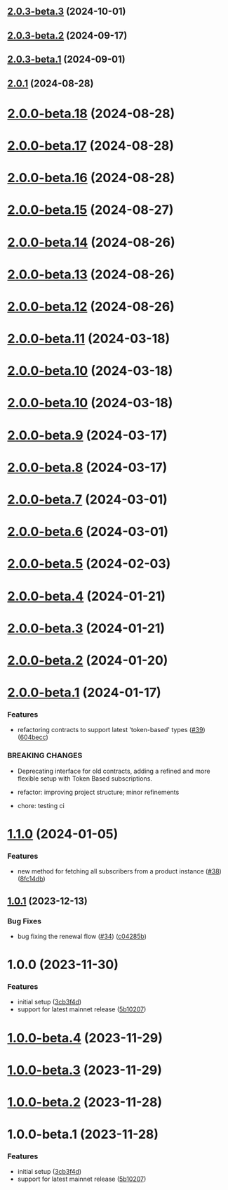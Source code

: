 ## [2.0.3-beta.3](https://github.com/subtopia-algo/subtopia-js-sdk/compare/v2.0.3-beta.2...v2.0.3-beta.3) (2024-10-01)

## [2.0.3-beta.2](https://github.com/subtopia-algo/subtopia-js-sdk/compare/v2.0.3-beta.1...v2.0.3-beta.2) (2024-09-17)

## [2.0.3-beta.1](https://github.com/subtopia-algo/subtopia-js-sdk/compare/v2.0.2...v2.0.3-beta.1) (2024-09-01)

## [2.0.1](https://github.com/subtopia-algo/subtopia-js-sdk/compare/v2.0.0...v2.0.1) (2024-08-28)

# [2.0.0-beta.18](https://github.com/subtopia-algo/subtopia-js-sdk/compare/v2.0.0-beta.17...v2.0.0-beta.18) (2024-08-28)

# [2.0.0-beta.17](https://github.com/subtopia-algo/subtopia-js-sdk/compare/v2.0.0-beta.16...v2.0.0-beta.17) (2024-08-28)

# [2.0.0-beta.16](https://github.com/subtopia-algo/subtopia-js-sdk/compare/v2.0.0-beta.15...v2.0.0-beta.16) (2024-08-28)

# [2.0.0-beta.15](https://github.com/subtopia-algo/subtopia-js-sdk/compare/v2.0.0-beta.14...v2.0.0-beta.15) (2024-08-27)

# [2.0.0-beta.14](https://github.com/subtopia-algo/subtopia-js-sdk/compare/v2.0.0-beta.13...v2.0.0-beta.14) (2024-08-26)

# [2.0.0-beta.13](https://github.com/subtopia-algo/subtopia-js-sdk/compare/v2.0.0-beta.12...v2.0.0-beta.13) (2024-08-26)

# [2.0.0-beta.12](https://github.com/subtopia-algo/subtopia-js-sdk/compare/v2.0.0-beta.11...v2.0.0-beta.12) (2024-08-26)

# [2.0.0-beta.11](https://github.com/subtopia-algo/subtopia-js-sdk/compare/v2.0.0-beta.10...v2.0.0-beta.11) (2024-03-18)

# [2.0.0-beta.10](https://github.com/subtopia-algo/subtopia-js-sdk/compare/v2.0.0-beta.9...v2.0.0-beta.10) (2024-03-18)

# [2.0.0-beta.10](https://github.com/subtopia-algo/subtopia-js-sdk/compare/v2.0.0-beta.9...v2.0.0-beta.10) (2024-03-18)

# [2.0.0-beta.9](https://github.com/subtopia-algo/subtopia-js-sdk/compare/v2.0.0-beta.8...v2.0.0-beta.9) (2024-03-17)

# [2.0.0-beta.8](https://github.com/subtopia-algo/subtopia-js-sdk/compare/v2.0.0-beta.7...v2.0.0-beta.8) (2024-03-17)

# [2.0.0-beta.7](https://github.com/subtopia-algo/subtopia-js-sdk/compare/v2.0.0-beta.6...v2.0.0-beta.7) (2024-03-01)

# [2.0.0-beta.6](https://github.com/subtopia-algo/subtopia-js-sdk/compare/v2.0.0-beta.5...v2.0.0-beta.6) (2024-03-01)

# [2.0.0-beta.5](https://github.com/subtopia-algo/subtopia-js-sdk/compare/v2.0.0-beta.4...v2.0.0-beta.5) (2024-02-03)

# [2.0.0-beta.4](https://github.com/subtopia-algo/subtopia-js-sdk/compare/v2.0.0-beta.3...v2.0.0-beta.4) (2024-01-21)

# [2.0.0-beta.3](https://github.com/subtopia-algo/subtopia-js-sdk/compare/v2.0.0-beta.2...v2.0.0-beta.3) (2024-01-21)

# [2.0.0-beta.2](https://github.com/subtopia-algo/subtopia-js-sdk/compare/v2.0.0-beta.1...v2.0.0-beta.2) (2024-01-20)

# [2.0.0-beta.1](https://github.com/subtopia-algo/subtopia-js-sdk/compare/v1.1.0...v2.0.0-beta.1) (2024-01-17)


### Features

* refactoring contracts to support latest 'token-based' types ([#39](https://github.com/subtopia-algo/subtopia-js-sdk/issues/39)) ([604becc](https://github.com/subtopia-algo/subtopia-js-sdk/commit/604beccc4fc2800b4859368aebf3228b6122dd8f))


### BREAKING CHANGES

* Deprecating interface for old contracts, adding a refined and more flexible setup with Token Based subscriptions.

* refactor: improving project structure; minor refinements

* chore: testing ci

# [1.1.0](https://github.com/subtopia-algo/subtopia-js-sdk/compare/v1.0.1...v1.1.0) (2024-01-05)

### Features

- new method for fetching all subscribers from a product instance ([#38](https://github.com/subtopia-algo/subtopia-js-sdk/issues/38)) ([8fc14db](https://github.com/subtopia-algo/subtopia-js-sdk/commit/8fc14dbdaa2e6d04fb4f470a65d472fbfe3a8b72))

## [1.0.1](https://github.com/subtopia-algo/subtopia-js-sdk/compare/v1.0.0...v1.0.1) (2023-12-13)

### Bug Fixes

- bug fixing the renewal flow ([#34](https://github.com/subtopia-algo/subtopia-js-sdk/issues/34)) ([c04285b](https://github.com/subtopia-algo/subtopia-js-sdk/commit/c04285b654c80ae58e7866ab5c98a3c98e04128d))

# 1.0.0 (2023-11-30)

### Features

- initial setup ([3cb3f4d](https://github.com/subtopia-algo/subtopia-js-sdk/commit/3cb3f4da47b04a8ced8f3eef86254a8bc7194850))
- support for latest mainnet release ([5b10207](https://github.com/subtopia-algo/subtopia-js-sdk/commit/5b102071509aee4017ad66c0629c2050d1a81f82))

# [1.0.0-beta.4](https://github.com/subtopia-algo/subtopia-js-sdk/compare/v1.0.0-beta.3...v1.0.0-beta.4) (2023-11-29)

# [1.0.0-beta.3](https://github.com/subtopia-algo/subtopia-js-sdk/compare/v1.0.0-beta.2...v1.0.0-beta.3) (2023-11-29)

# [1.0.0-beta.2](https://github.com/subtopia-algo/subtopia-js-sdk/compare/v1.0.0-beta.1...v1.0.0-beta.2) (2023-11-28)

# 1.0.0-beta.1 (2023-11-28)

### Features

- initial setup ([3cb3f4d](https://github.com/subtopia-algo/subtopia-js-sdk/commit/3cb3f4da47b04a8ced8f3eef86254a8bc7194850))
- support for latest mainnet release ([5b10207](https://github.com/subtopia-algo/subtopia-js-sdk/commit/5b102071509aee4017ad66c0629c2050d1a81f82))
